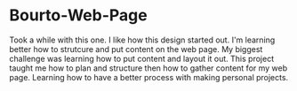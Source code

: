 # Bourto-Web-Page
Took a while with this one. I like how this design started out. 
I'm learning better how to strutcure and put content on the web page. 
My biggest challenge was learning how to put content and layout it out.
This project taught me how to plan and structure then how to gather content for my web page.
Learning how to have a better process with making personal projects.
